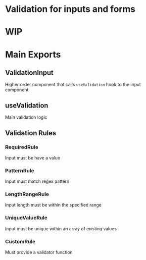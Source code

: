 # Validation for inputs and forms

# WIP

# Main Exports

## ValidationInput

Higher order component that calls `useValidation` hook to the input component

## useValidation

Main validation logic

## Validation Rules

### RequiredRule

Input must be have a value

### PatternRule

Input must match regex pattern

### LengthRangeRule

Input length must be within the specified range

### UniqueValueRule

Input must be unique within an array of existing values

### CustomRule

Must provide a validator function
